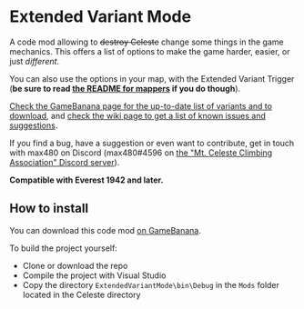 # Extended Variant Mode

A code mod allowing to ~~destroy Celeste~~ change some things in the game mechanics. This offers a list of options to make the game harder, easier, or just _different_. 

You can also use the options in your map, with the Extended Variant Trigger (**be sure to read [the README for mappers](https://github.com/max4805/Everest-ExtendedVariants/blob/master/ExtendedVariantMode/README-Mappers.txt) if you do though**).

[Check the GameBanana page for the up-to-date list of variants and to download](https://gamebanana.com/gamefiles/9486), and [check the wiki page to get a list of known issues and suggestions](https://github.com/max4805/Everest-ExtendedVariants/wiki).

If you find a bug, have a suggestion or even want to contribute, get in touch with max480 on Discord (max480#4596 on [the "Mt. Celeste Climbing Association" Discord server](https://discord.gg/6qjaePQ)).

**Compatible with Everest 1942 and later.**

## How to install

You can download this code mod [on GameBanana](https://gamebanana.com/gamefiles/9486).

To build the project yourself:
* Clone or download the repo
* Compile the project with Visual Studio
* Copy the directory `ExtendedVariantMode\bin\Debug` in the `Mods` folder located in the Celeste directory
